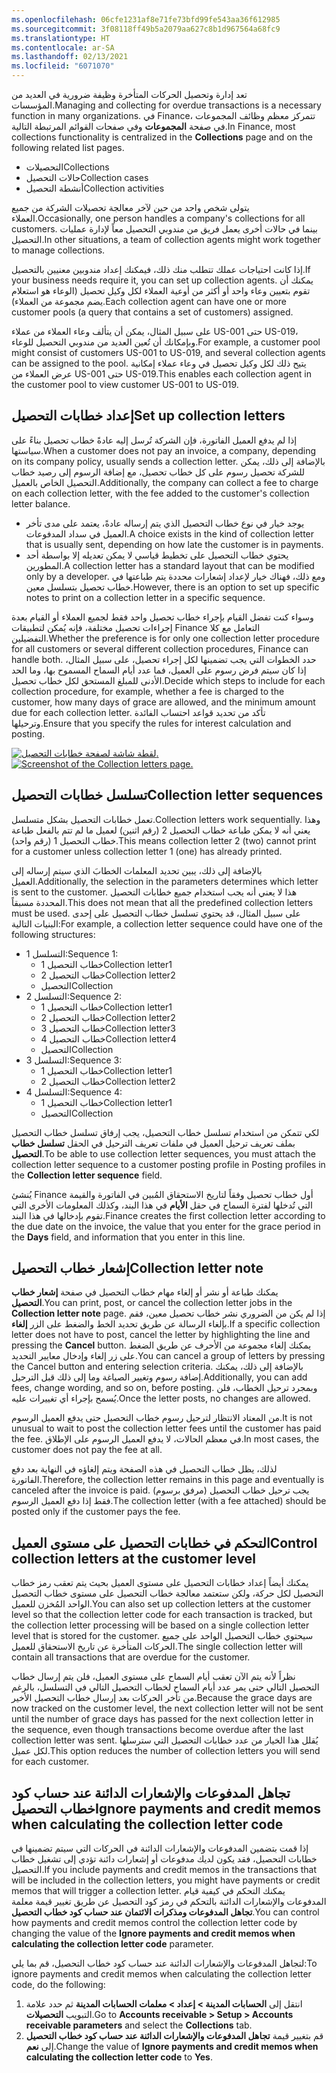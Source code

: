 ```yaml
---
ms.openlocfilehash: 06cfe1231af8e71fe73bfd99fe543aa36f612985
ms.sourcegitcommit: 3f08118ff49b5a2079aa627c8b1d967564a68fc9
ms.translationtype: HT
ms.contentlocale: ar-SA
ms.lasthandoff: 02/13/2021
ms.locfileid: "6071070"
---
```

<span data-ttu-id="436ca-101">تعد إدارة وتحصيل الحركات المتأخرة وظيفة ضرورية في العديد من المؤسسات.</span><span class="sxs-lookup"><span data-stu-id="436ca-101">Managing and collecting for overdue transactions is a necessary function in many organizations.</span></span> <span data-ttu-id="436ca-102">في Finance، تتمركز معظم وظائف المجموعات في صفحة **المجموعات** وفي صفحات القوائم المرتبطة التالية.</span><span class="sxs-lookup"><span data-stu-id="436ca-102">In Finance, most collections functionality is centralized in the **Collections** page and on the following related list pages.</span></span>

- <span data-ttu-id="436ca-103">التحصيلات</span><span class="sxs-lookup"><span data-stu-id="436ca-103">Collections</span></span>
- <span data-ttu-id="436ca-104">حالات التحصيل</span><span class="sxs-lookup"><span data-stu-id="436ca-104">Collection cases</span></span>
- <span data-ttu-id="436ca-105">أنشطة التحصيل</span><span class="sxs-lookup"><span data-stu-id="436ca-105">Collection activities</span></span>

<span data-ttu-id="436ca-106">يتولى شخص واحد من حين لآخر معالجة تحصيلات الشركة من جميع العملاء.</span><span class="sxs-lookup"><span data-stu-id="436ca-106">Occasionally, one person handles a company's collections for all customers.</span></span> <span data-ttu-id="436ca-107">بينما في حالات أخرى يعمل فريق من مندوبي التحصيل معاً لإدارة عمليات التحصيل.</span><span class="sxs-lookup"><span data-stu-id="436ca-107">In other situations, a team of collection agents might work together to manage collections.</span></span>
 
<span data-ttu-id="436ca-108">إذا كانت احتياجات عملك تتطلب منك ذلك، فيمكنك إعداد مندوبين معنيين بالتحصيل.</span><span class="sxs-lookup"><span data-stu-id="436ca-108">If your business needs require it, you can set up collection agents.</span></span> <span data-ttu-id="436ca-109">يمكنك أن تقوم بتعيين وعاء واحد أو أكثر من أوعية العملاء لكل وكيل تحصيل (الوعاء هو استعلام يضم مجموعة من العملاء).</span><span class="sxs-lookup"><span data-stu-id="436ca-109">Each collection agent can have one or more customer pools (a query that contains a set of customers) assigned.</span></span>

<span data-ttu-id="436ca-110">على سبيل المثال، يمكن أن يتألف وعاء العملاء من عملاء US-001 حتى US-019، وبإمكانك أن تُعين العديد من مندوبي التحصيل للوعاء.</span><span class="sxs-lookup"><span data-stu-id="436ca-110">For example, a customer pool might consist of customers US-001 to US-019, and several collection agents can be assigned to the pool.</span></span> <span data-ttu-id="436ca-111">يتيح ذلك لكل وكيل تحصيل في وعاء عملاء إمكانية عرض العملاء من US-001 حتى US-019.</span><span class="sxs-lookup"><span data-stu-id="436ca-111">This enables each collection agent in the customer pool to view customer US-001 to US-019.</span></span>

## <a name="set-up-collection-letters"></a><span data-ttu-id="436ca-112">إعداد خطابات التحصيل</span><span class="sxs-lookup"><span data-stu-id="436ca-112">Set up collection letters</span></span> 

<span data-ttu-id="436ca-113">إذا لم يدفع العميل الفاتورة، فإن الشركة تُرسل إليه عادةً خطاب تحصيل بناءً على سياستها.</span><span class="sxs-lookup"><span data-stu-id="436ca-113">When a customer does not pay an invoice, a company, depending on its company policy, usually sends a collection letter.</span></span> <span data-ttu-id="436ca-114">بالإضافة إلى ذلك، يمكن للشركة تحصيل رسوم على كل خطاب تحصيل، مع إضافة الرسوم إلى رصيد خطاب التحصيل الخاص بالعميل.</span><span class="sxs-lookup"><span data-stu-id="436ca-114">Additionally, the company can collect a fee to charge on each collection letter, with the fee added to the customer's collection letter balance.</span></span>

- <span data-ttu-id="436ca-115">يوجد خيار في نوع خطاب التحصيل الذي يتم إرساله عادةً، يعتمد على مدى تأخر العميل في سداد المدفوعات.</span><span class="sxs-lookup"><span data-stu-id="436ca-115">A choice exists in the kind of collection letter that is usually sent, depending on how late the customer is in payments.</span></span>
- <span data-ttu-id="436ca-116">يحتوي خطاب التحصيل على تخطيط قياسي لا يمكن تعديله إلا بواسطة أحد المطورين.</span><span class="sxs-lookup"><span data-stu-id="436ca-116">A collection letter has a standard layout that can be modified only by a developer.</span></span> <span data-ttu-id="436ca-117">ومع ذلك، فهناك خيار لإعداد إشعارات محددة يتم طباعتها في خطاب تحصيل بتسلسل معين.</span><span class="sxs-lookup"><span data-stu-id="436ca-117">However, there is an option to set up specific notes to print on a collection letter in a specific sequence.</span></span>

<span data-ttu-id="436ca-118">وسواء كنت تفضل القيام بإجراء خطاب تحصيل واحد فقط لجميع العملاء أو القيام بعدة إجراءات تحصيل مختلفة، فإنه يُمكن لتطبيقات Finance التعامل مع كلا التفضيلين.</span><span class="sxs-lookup"><span data-stu-id="436ca-118">Whether the preference is for only one collection letter procedure for all customers or several different collection procedures, Finance can handle both.</span></span> <span data-ttu-id="436ca-119">حدد الخطوات التي يجب تضمينها لكل إجراء تحصيل، على سبيل المثال، إذا كان سيتم فرض رسوم على العميل، فما عدد أيام السماح المسموح بها، وما الحد الأدنى للمبلغ المستحق لكل خطاب تحصيل.</span><span class="sxs-lookup"><span data-stu-id="436ca-119">Decide which steps to include for each collection procedure, for example, whether a fee is charged to the customer, how many days of grace are allowed, and the minimum amount due for each collection letter.</span></span> <span data-ttu-id="436ca-120">تأكد من تحديد قواعد احتساب الفائدة وترحيلها.</span><span class="sxs-lookup"><span data-stu-id="436ca-120">Ensure that you specify the rules for interest calculation and posting.</span></span>
 
<span data-ttu-id="436ca-121">[![لقطة شاشة لصفحة خطابات التحصيل.](../media/collection-letters.png)](../media/collection-letters.png#lightbox)</span><span class="sxs-lookup"><span data-stu-id="436ca-121">[![Screenshot of the Collection letters page.](../media/collection-letters.png)](../media/collection-letters.png#lightbox)</span></span>


## <a name="collection-letter-sequences"></a><span data-ttu-id="436ca-122">تسلسل خطابات التحصيل</span><span class="sxs-lookup"><span data-stu-id="436ca-122">Collection letter sequences</span></span> 

<span data-ttu-id="436ca-123">تعمل خطابات التحصيل بشكل متسلسل.</span><span class="sxs-lookup"><span data-stu-id="436ca-123">Collection letters work sequentially.</span></span> <span data-ttu-id="436ca-124">وهذا يعني أنه لا يمكن طباعة خطاب التحصيل 2 (رقم اثنين) لعميل ما لم تتم بالفعل طباعة خطاب التحصيل 1 (رقم واحد).</span><span class="sxs-lookup"><span data-stu-id="436ca-124">This means collection letter 2 (two) cannot print for a customer unless collection letter 1 (one) has already printed.</span></span>

<span data-ttu-id="436ca-125">بالإضافة إلى ذلك، يبين تحديد المعلمات الخطابَ الذي سيتم إرساله إلى العميل.</span><span class="sxs-lookup"><span data-stu-id="436ca-125">Additionally, the selection in the parameters determines which letter is sent to the customer.</span></span> <span data-ttu-id="436ca-126">هذا لا يعني أنه يجب استخدام جميع خطابات التحصيل المحددة مسبقاً.</span><span class="sxs-lookup"><span data-stu-id="436ca-126">This does not mean that all the predefined collection letters must be used.</span></span> <span data-ttu-id="436ca-127">على سبيل المثال، قد يحتوي تسلسل خطاب التحصيل على إحدى البنيات التالية:</span><span class="sxs-lookup"><span data-stu-id="436ca-127">For example, a collection letter sequence could have one of the following structures:</span></span>

- <span data-ttu-id="436ca-128">التسلسل 1:</span><span class="sxs-lookup"><span data-stu-id="436ca-128">Sequence 1:</span></span>
    - <span data-ttu-id="436ca-129">خطاب التحصيل 1</span><span class="sxs-lookup"><span data-stu-id="436ca-129">Collection letter1</span></span>
    - <span data-ttu-id="436ca-130">خطاب التحصيل 2</span><span class="sxs-lookup"><span data-stu-id="436ca-130">Collection letter2</span></span>
    - <span data-ttu-id="436ca-131">التحصيل</span><span class="sxs-lookup"><span data-stu-id="436ca-131">Collection</span></span>
- <span data-ttu-id="436ca-132">التسلسل 2:</span><span class="sxs-lookup"><span data-stu-id="436ca-132">Sequence 2:</span></span>
    - <span data-ttu-id="436ca-133">خطاب التحصيل 1</span><span class="sxs-lookup"><span data-stu-id="436ca-133">Collection letter1</span></span>
    - <span data-ttu-id="436ca-134">خطاب التحصيل 2</span><span class="sxs-lookup"><span data-stu-id="436ca-134">Collection letter2</span></span>
    - <span data-ttu-id="436ca-135">خطاب التحصيل 3</span><span class="sxs-lookup"><span data-stu-id="436ca-135">Collection letter3</span></span>
    - <span data-ttu-id="436ca-136">خطاب التحصيل 4</span><span class="sxs-lookup"><span data-stu-id="436ca-136">Collection letter4</span></span>
    - <span data-ttu-id="436ca-137">التحصيل</span><span class="sxs-lookup"><span data-stu-id="436ca-137">Collection</span></span>
- <span data-ttu-id="436ca-138">التسلسل 3:</span><span class="sxs-lookup"><span data-stu-id="436ca-138">Sequence 3:</span></span>
    - <span data-ttu-id="436ca-139">خطاب التحصيل 1</span><span class="sxs-lookup"><span data-stu-id="436ca-139">Collection letter1</span></span>
    - <span data-ttu-id="436ca-140">خطاب التحصيل 2</span><span class="sxs-lookup"><span data-stu-id="436ca-140">Collection letter2</span></span>
- <span data-ttu-id="436ca-141">التسلسل 4:</span><span class="sxs-lookup"><span data-stu-id="436ca-141">Sequence 4:</span></span>
    - <span data-ttu-id="436ca-142">خطاب التحصيل 1</span><span class="sxs-lookup"><span data-stu-id="436ca-142">Collection letter1</span></span>
    - <span data-ttu-id="436ca-143">التحصيل</span><span class="sxs-lookup"><span data-stu-id="436ca-143">Collection</span></span> 

<span data-ttu-id="436ca-144">لكي تتمكن من استخدام تسلسل خطاب التحصيل، يجب إرفاق تسلسل خطاب التحصيل بملف تعريف ترحيل العميل في ملفات تعريف الترحيل في الحقل **تسلسل خطاب التحصيل**.</span><span class="sxs-lookup"><span data-stu-id="436ca-144">To be able to use collection letter sequences, you must attach the collection letter sequence to a customer posting profile in Posting profiles in the **Collection letter sequence** field.</span></span>

<span data-ttu-id="436ca-145">يُنشئ Finance أول خطاب تحصيل وفقاً لتاريخ الاستحقاق المُبين في الفاتورة والقيمة التي تُدخلها لفترة السماح في حقل **الأيام** في هذا البند، وكذلك المعلومات الأخرى التي تقوم بإدخالها في هذا البند.</span><span class="sxs-lookup"><span data-stu-id="436ca-145">Finance creates the first collection letter according to the due date on the invoice, the value that you enter for the grace period in the **Days** field, and information that you enter in this line.</span></span>

## <a name="collection-letter-note"></a><span data-ttu-id="436ca-146">إشعار خطاب التحصيل</span><span class="sxs-lookup"><span data-stu-id="436ca-146">Collection letter note</span></span> 

<span data-ttu-id="436ca-147">يمكنك طباعة أو نشر أو إلغاء مهام خطاب التحصيل في صفحة **إشعار خطاب التحصيل**.</span><span class="sxs-lookup"><span data-stu-id="436ca-147">You can print, post, or cancel the collection letter jobs in the **Collection letter note** page.</span></span> <span data-ttu-id="436ca-148">إذا لم يكن من الضروري نشر خطاب تحصيل معين، فقم بإلغاء الرسالة عن طريق تحديد الخط والضغط على الزر **إلغاء**.</span><span class="sxs-lookup"><span data-stu-id="436ca-148">If a specific collection letter does not have to post, cancel the letter by highlighting the line and pressing the **Cancel** button.</span></span> <span data-ttu-id="436ca-149">يمكنك إلغاء مجموعة من الأحرف عن طريق الضغط على زر إلغاء وإدخال معايير التحديد.</span><span class="sxs-lookup"><span data-stu-id="436ca-149">You can cancel a group of letters by pressing the Cancel button and entering selection criteria.</span></span> <span data-ttu-id="436ca-150">بالإضافة إلى ذلك، يمكنك إضافة رسوم وتغيير الصياغة وما إلى ذلك قبل الترحيل.</span><span class="sxs-lookup"><span data-stu-id="436ca-150">Additionally, you can add fees, change wording, and so on, before posting.</span></span> <span data-ttu-id="436ca-151">وبمجرد ترحيل الخطاب، فلن يُسمح بإجراء أي تغييرات عليه.</span><span class="sxs-lookup"><span data-stu-id="436ca-151">Once the letter posts, no changes are allowed.</span></span>

<span data-ttu-id="436ca-152">من المعتاد الانتظار لترحيل رسوم خطاب التحصيل حتى يدفع العميل الرسوم.</span><span class="sxs-lookup"><span data-stu-id="436ca-152">It is not unusual to wait to post the collection letter fees until the customer has paid the fee.</span></span> <span data-ttu-id="436ca-153">في معظم الحالات، لا يدفع العميل الرسوم على الإطلاق.</span><span class="sxs-lookup"><span data-stu-id="436ca-153">In most cases, the customer does not pay the fee at all.</span></span>

<span data-ttu-id="436ca-154">لذلك، يظل خطاب التحصيل في هذه الصفحة ويتم إلغاؤه في النهاية بعد دفع الفاتورة.</span><span class="sxs-lookup"><span data-stu-id="436ca-154">Therefore, the collection letter remains in this page and eventually is canceled after the invoice is paid.</span></span> <span data-ttu-id="436ca-155">يجب ترحيل خطاب التحصيل (مرفق برسوم) فقط إذا دفع العميل الرسوم.</span><span class="sxs-lookup"><span data-stu-id="436ca-155">The collection letter (with a fee attached) should be posted only if the customer pays the fee.</span></span>

## <a name="control-collection-letters-at-the-customer-level"></a><span data-ttu-id="436ca-156">التحكم في خطابات التحصيل على مستوى العميل</span><span class="sxs-lookup"><span data-stu-id="436ca-156">Control collection letters at the customer level</span></span> 

<span data-ttu-id="436ca-157">يمكنك أيضاً إعداد خطابات التحصيل على مستوى العميل بحيث يتم تعقب رمز خطاب التحصيل لكل حركة، ولكن ستعتمد معالجة خطاب التحصيل على مستوى خطاب التحصيل الواحد المُخزن للعميل.</span><span class="sxs-lookup"><span data-stu-id="436ca-157">You can also set up collection letters at the customer level so that the collection letter code for each transaction is tracked, but the collection letter processing will be based on a single collection letter level that is stored for the customer.</span></span> <span data-ttu-id="436ca-158">سيحتوي خطاب التحصيل الواحد على جميع الحركات المتأخرة عن تاريخ الاستحقاق للعميل.</span><span class="sxs-lookup"><span data-stu-id="436ca-158">The single collection letter will contain all transactions that are overdue for the customer.</span></span> 

<span data-ttu-id="436ca-159">نظراً لأنه يتم الآن تعقب أيام السماح على مستوى العميل، فلن يتم إرسال خطاب التحصيل التالي حتى يمر عدد أيام السماح لخطاب التحصيل التالي في التسلسل، بالرغم من تأخر الحركات بعد إرسال خطاب التحصيل الأخير.</span><span class="sxs-lookup"><span data-stu-id="436ca-159">Because the grace days are now tracked on the customer level, the next collection letter will not be sent until the number of grace days has passed for the next collection letter in the sequence, even though transactions become overdue after the last collection letter was sent.</span></span> <span data-ttu-id="436ca-160">يُقلل هذا الخيار من عدد خطابات التحصيل التي سترسلها لكل عميل.</span><span class="sxs-lookup"><span data-stu-id="436ca-160">This option reduces the number of collection letters you will send for each customer.</span></span>

## <a name="ignore-payments-and-credit-memos-when-calculating-the-collection-letter-code"></a><span data-ttu-id="436ca-161">تجاهل المدفوعات والإشعارات الدائنة عند حساب كود خطاب التحصيل</span><span class="sxs-lookup"><span data-stu-id="436ca-161">Ignore payments and credit memos when calculating the collection letter code</span></span> 

<span data-ttu-id="436ca-162">إذا قمت بتضمين المدفوعات والإشعارات الدائنة في الحركات التي سيتم تضمينها في خطابات التحصيل، فقد يكون لديك مدفوعات أو إشعارات دائنة تؤدي إلى تشغيل خطاب التحصيل.</span><span class="sxs-lookup"><span data-stu-id="436ca-162">If you include payments and credit memos in the transactions that will be included in the collection letters, you might have payments or credit memos that will trigger a collection letter.</span></span> <span data-ttu-id="436ca-163">يمكنك التحكم في كيفية قيام المدفوعات والإشعارات الدائنة بالتحكم في رمز كود التحصيل عن طريق تغيير قيمة معلمة **تجاهل المدفوعات ومذكرات الائتمان عند حساب كود خطاب التحصيل**.</span><span class="sxs-lookup"><span data-stu-id="436ca-163">You can control how payments and credit memos control the collection letter code by changing the value of the **Ignore payments and credit memos when calculating the collection letter code** parameter.</span></span>

<span data-ttu-id="436ca-164">لتجاهل المدفوعات والإشعارات الدائنة عند حساب كود خطاب التحصيل، قم بما يلي:</span><span class="sxs-lookup"><span data-stu-id="436ca-164">To ignore payments and credit memos when calculating the collection letter code, do the following:</span></span>

1. <span data-ttu-id="436ca-165">انتقل إلى **الحسابات المدينة > إعداد > معلمات الحسابات المدينة** ثم حدد علامة التبويب **التحصيلات**.</span><span class="sxs-lookup"><span data-stu-id="436ca-165">Go to **Accounts receivable > Setup > Accounts receivable parameters** and select the **Collections** tab.</span></span>
1. <span data-ttu-id="436ca-166">قم بتغيير قيمة **تجاهل المدفوعات والإشعارات الدائنة عند حساب كود خطاب التحصيل** إلى **نعم**.</span><span class="sxs-lookup"><span data-stu-id="436ca-166">Change the value of **Ignore payments and credit memos when calculating the collection letter code** to **Yes**.</span></span>

